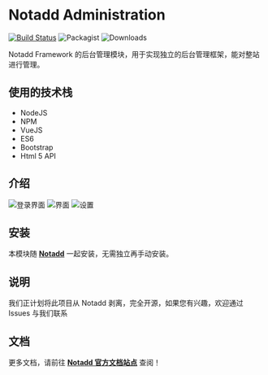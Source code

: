 # Notadd Administration

[![Build Status](https://travis-ci.org/notadd/administration.svg?branch=master)](https://travis-ci.org/notadd/administration)
![Packagist](https://img.shields.io/packagist/v/notadd/administration.svg)
![Downloads](https://img.shields.io/packagist/dt/notadd/administration.svg)

Notadd Framework 的后台管理模块，用于实现独立的后台管理框架，能对整站进行管理。

## 使用的技术栈

* NodeJS
* NPM
* VueJS
* ES6
* Bootstrap
* Html 5 API

## 介绍

![登录界面](http://ww2.sinaimg.cn/large/0060lm7Tly1fl3lv2l8s8j31hd0r4my1.jpg)
![界面](http://wx2.sinaimg.cn/large/006fVPCvly1fl3lz0mhvgj31hd0r1wfk.jpg)
![设置](https://ww1.sinaimg.cn/large/0060lm7Tly1fl3lwfw9fhj31400jsana.jpg)


## 安装

本模块随 **[Notadd](https://github.com/notadd/notadd)** 一起安装，无需独立再手动安装。

## 说明

我们正计划将此项目从 Notadd 剥离，完全开源，如果您有兴趣，欢迎通过 Issues 与我们联系

## 文档

更多文档，请前往 **[Notadd 官方文档站点](https://docs.notadd.com/develops/#模块)** 查阅！
